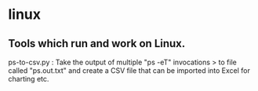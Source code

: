 # linux
## Tools which run and work on Linux.


ps-to-csv.py : 
Take the output of multiple  "ps -eT" invocations > to file called "ps.out.txt" and create a CSV file that can be imported into Excel for charting etc.
